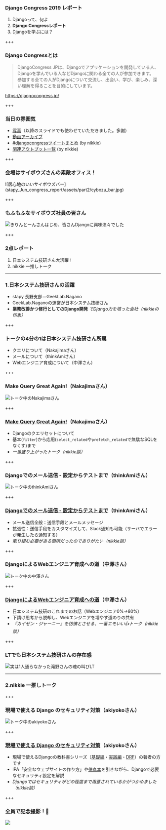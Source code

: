 ### Django Congress 2019 レポート

1. Djangoって、何よ
2. **Django Congressレポート**
3. Djangoを学ぶには？

+++

### Django Congressとは

>DjangoCongress JPは、Djangoでアプリケーションを開発している人、Djangoを学んでいる人などDjangoに関わる全ての人が参加できます。  
>参加する全ての人がDjangoについて交流し、出会い、学び、楽しみ、深い理解を得ることを目的にしています。

https://djangocongress.jp/

+++

### 当日の雰囲気

- [写真](https://photos.google.com/share/AF1QipNQQpVhhVIpzEs-dFVsTr90Uk4E6qvEIgvHOGK17PGze03tnXeL6vyVWEeILpc1GQ?key=LVN0LWo0ZWdTUVJlVGYyQkJJME5tQi1PSVZmVFR3)（以降のスライドでも使わせていただきました。多謝）
- [動画アーカイブ](https://www.youtube.com/playlist?list=PLfNCXSj_QJrquQyL-bSBdOFyvInP3vxqX)
- [#djangocongressツイートまとめ](https://togetter.com/li/1359565) (by nikkie)
- [関連アウトプット一覧]() (by nikkie)

+++

### 会場はサイボウズさんの素敵オフィス！

<span class="eighty-percent-img">
![居心地のいいサイボウズバー](stapy_Jun_congress_report/assets/part2/cybozu_bar.jpg)
</span>

+++

### もふもふなサイボウズ社員の皆さん

![きりんとーんさんはじめ、皆さんDjangoに興味津々でした](stapy_Jun_congress_report/assets/part2/mofumofu_animals.jpg)

+++

### 2点レポート

1. 日本システム技研さん大活躍！
2. nikkie 一推しトーク

---

### 1.日本システム技研さんの活躍

- stapy 長野支部＝GeekLab.Nagano
- GeekLab.Naganoの運営が日本システム技研さん
- **業務改善かつ修行としてのDjango開発** *でDjango力を培った会社（nikkieの印象）*

+++

### トークの4分の1は日本システム技研さん所属

- クエリについて（Nakajimaさん）
- メールについて（thinkAmiさん）
- Webエンジニア育成について（中澤さん）

+++

### Make Query Great Again!（Nakajimaさん）

![トーク中のNakajimaさん](stapy_Jun_congress_report/assets/part2/nakajima_san.jpg)

+++

### [Make Query Great Again!](https://www.slideshare.net/dattun/django-congress-jp-2019-make-query-great-again-slide-share)（Nakajimaさん）

- Djangoのクエリセットについて
- 基本(`filter`)から応用(`select_related`や`prefetch_related`で無駄なSQLをなくす)まで
- *一番盛り上がったトーク（nikkie談）*

+++

### Djangoでのメール送信 - 設定からテストまで（thinkAmiさん）

![トーク中のthinkAmiさん](stapy_Jun_congress_report/assets/part2/thinkAmi_san.jpg)

+++

### [Djangoでのメール送信 - 設定からテストまで](https://speakerdeck.com/thinkami/djangocongress-jp-2019-talk)（thinkAmiさん）

- メール送信全般：送信手段とメールメッセージ
- 拡張性：送信手段をカスタマイズして、Slack通知も可能（サーバでエラーが発生したら通知する）
- *取り組む必要がある箇所だったのでありがたい（nikkie談）*

+++

### DjangoによるWebエンジニア育成への道（中澤さん）

![トーク中の中澤さん](stapy_Jun_congress_report/assets/part2/nakazawa_san.jpg)

+++

### [DjangoによるWebエンジニア育成への道]()（中澤さん）

- 日本システム技研のこれまでのお話（Webエンジニア0%→80%）
- 下請け思考から脱却し、Webエンジニアを増やす道のりの共有
- *『カイゼン・ジャーニー』を彷彿とさせる、一番エモいい👍トーク（nikkie談）*

+++

### LTでも日本システム技研さんの存在感

![実は1人通らなかった滝野さんの魂の叫びLT](stapy_Jun_congress_report/assets/part2/takino_san.jpg)

---

### 2.nikkie 一推しトーク

+++

### 現場で使える Django のセキュリティ対策（akiyokoさん）

![トーク中のakiyokoさん](stapy_Jun_congress_report/assets/part2/akiyoko_san.jpg)

+++

### [現場で使える Django のセキュリティ対策](https://speakerdeck.com/akiyoko/django-security-measures-for-business-djangocon-jp-2019)（akiyokoさん）

- 現場で使えるDjangoの教科書シリーズ（[基礎編](https://www.amazon.co.jp/dp/4802094744)・[実践編](https://www.amazon.co.jp/dp/B07L3DRGBT/)・[DRF](https://booth.pm/ja/items/1314617)）の著者の方です
- IPA「安全なウェブサイトの作り方」や[徳丸本](https://www.amazon.co.jp/dp/4797393165)を引きながら、Djangoで必要なセキュリティ設定を解説
- *Djangoではセキュリティがどの程度まで用意されているかがつかめました（nikkie談）*

+++

### 全員で記念撮影！📸

![](stapy_Jun_congress_report/assets/part2/participants.jpg)
